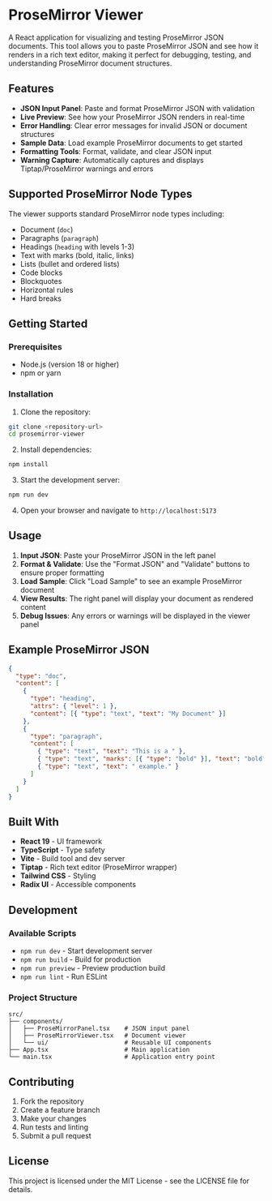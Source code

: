# ProseMirror Viewer

A React application for visualizing and testing ProseMirror JSON documents. This tool allows you to paste ProseMirror JSON and see how it renders in a rich text editor, making it perfect for debugging, testing, and understanding ProseMirror document structures.

## Features

- **JSON Input Panel**: Paste and format ProseMirror JSON with validation
- **Live Preview**: See how your ProseMirror JSON renders in real-time
- **Error Handling**: Clear error messages for invalid JSON or document structures
- **Sample Data**: Load example ProseMirror documents to get started
- **Formatting Tools**: Format, validate, and clear JSON input
- **Warning Capture**: Automatically captures and displays Tiptap/ProseMirror warnings and errors

## Supported ProseMirror Node Types

The viewer supports standard ProseMirror node types including:

- Document (`doc`)
- Paragraphs (`paragraph`)
- Headings (`heading` with levels 1-3)
- Text with marks (bold, italic, links)
- Lists (bullet and ordered lists)
- Code blocks
- Blockquotes
- Horizontal rules
- Hard breaks

## Getting Started

### Prerequisites

- Node.js (version 18 or higher)
- npm or yarn

### Installation

1. Clone the repository:

```bash
git clone <repository-url>
cd prosemirror-viewer
```

2. Install dependencies:

```bash
npm install
```

3. Start the development server:

```bash
npm run dev
```

4. Open your browser and navigate to `http://localhost:5173`

## Usage

1. **Input JSON**: Paste your ProseMirror JSON in the left panel
2. **Format & Validate**: Use the "Format JSON" and "Validate" buttons to ensure proper formatting
3. **Load Sample**: Click "Load Sample" to see an example ProseMirror document
4. **View Results**: The right panel will display your document as rendered content
5. **Debug Issues**: Any errors or warnings will be displayed in the viewer panel

## Example ProseMirror JSON

```json
{
  "type": "doc",
  "content": [
    {
      "type": "heading",
      "attrs": { "level": 1 },
      "content": [{ "type": "text", "text": "My Document" }]
    },
    {
      "type": "paragraph",
      "content": [
        { "type": "text", "text": "This is a " },
        { "type": "text", "marks": [{ "type": "bold" }], "text": "bold" },
        { "type": "text", "text": " example." }
      ]
    }
  ]
}
```

## Built With

- **React 19** - UI framework
- **TypeScript** - Type safety
- **Vite** - Build tool and dev server
- **Tiptap** - Rich text editor (ProseMirror wrapper)
- **Tailwind CSS** - Styling
- **Radix UI** - Accessible components

## Development

### Available Scripts

- `npm run dev` - Start development server
- `npm run build` - Build for production
- `npm run preview` - Preview production build
- `npm run lint` - Run ESLint

### Project Structure

```
src/
├── components/
│   ├── ProseMirrorPanel.tsx    # JSON input panel
│   ├── ProseMirrorViewer.tsx   # Document viewer
│   └── ui/                     # Reusable UI components
├── App.tsx                     # Main application
└── main.tsx                    # Application entry point
```

## Contributing

1. Fork the repository
2. Create a feature branch
3. Make your changes
4. Run tests and linting
5. Submit a pull request

## License

This project is licensed under the MIT License - see the LICENSE file for details.

